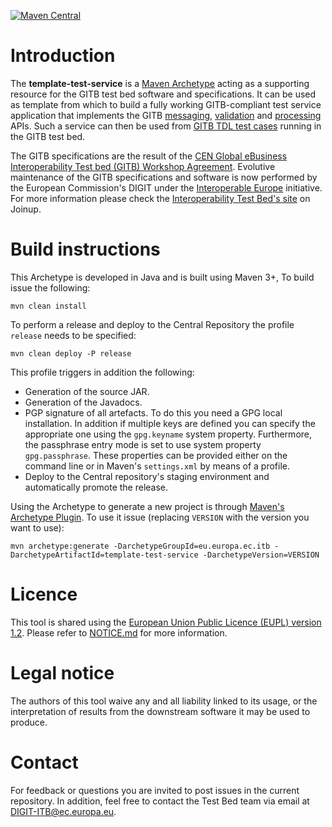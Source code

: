 [![Maven Central](https://img.shields.io/maven-central/v/eu.europa.ec.itb/gitb-types.svg?label=Maven%20Central)](https://search.maven.org/search?q=g:%22eu.europa.ec.itb%22%20AND%20a:%22template-test-service%22)

# Introduction

The **template-test-service** is a [Maven Archetype](https://maven.apache.org/guides/introduction/introduction-to-archetypes.html) 
acting as a supporting resource for the GITB test bed software and specifications. It can be used as template from which
to build a fully working GITB-compliant test service application that implements the GITB 
[messaging](https://www.itb.ec.europa.eu/docs/services/latest/messaging/), 
[validation](https://www.itb.ec.europa.eu/docs/services/latest/validation/) and 
[processing](https://www.itb.ec.europa.eu/docs/services/latest/processing/) APIs.
Such a service can then be used from [GITB TDL test cases](https://www.itb.ec.europa.eu/docs/tdl/latest/) running in the
GITB test bed. 

The GITB specifications are the result of the
[CEN Global eBusiness Interoperability Test bed (GITB) Workshop Agreement](http://www.cen.eu/work/areas/ict/ebusiness/pages/ws-gitb.aspx).
Evolutive maintenance of the GITB specifications and software is now performed by the European Commission's DIGIT under
the [Interoperable Europe](https://joinup.ec.europa.eu/interoperable-europe) initiative. For more information please
check the [Interoperability Test Bed's site](https://joinup.ec.europa.eu/solution/interoperability-test-bed/about) on Joinup.

# Build instructions

This Archetype is developed in Java and is built using Maven 3+, To build issue the following:

```
mvn clean install
```  

To perform a release and deploy to the Central Repository the profile `release` needs to be specified:

```
mvn clean deploy -P release
``` 

This profile triggers in addition the following:
* Generation of the source JAR.
* Generation of the Javadocs.
* PGP signature of all artefacts. To do this you need a GPG local installation. In addition if multiple keys are
  defined you can specify the appropriate one using the `gpg.keyname` system property. Furthermore, the passphrase 
  entry mode is set to use system property `gpg.passphrase`. These properties can be provided either on the command 
  line or in Maven's `settings.xml` by means of a profile.
* Deploy to the Central repository's staging environment and automatically promote the release.

Using the Archetype to generate a new project is through [Maven's Archetype Plugin](https://maven.apache.org/archetype/maven-archetype-plugin/index.html).
To use it issue (replacing `VERSION` with the version you want to use):

```
mvn archetype:generate -DarchetypeGroupId=eu.europa.ec.itb -DarchetypeArtifactId=template-test-service -DarchetypeVersion=VERSION
```

# Licence

This tool is shared using the [European Union Public Licence (EUPL) version 1.2](https://interoperable-europe.ec.europa.eu/collection/eupl/eupl-text-eupl-12).
Please refer to [NOTICE.md](NOTICE.md) for more information.

# Legal notice

The authors of this tool waive any and all liability linked to its usage, or the interpretation of results from the 
downstream software it may be used to produce.

# Contact

For feedback or questions you are invited to post issues in the current repository. In addition,
feel free to contact the Test Bed team via email at [DIGIT-ITB@ec.europa.eu](mailto:DIGIT-ITB@ec.europa.eu).
